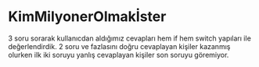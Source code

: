 # KimMilyonerOlmakİster
3 soru sorarak kullanıcdan aldığımız cevapları hem if hem switch yapıları ile değerlendirdik. 2 soru ve fazlasını doğru cevaplayan kişiler kazanmış olurken ilk iki soruyu yanlış cevaplayan kişiler son soruyu göremiyor.
